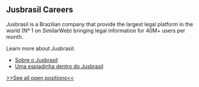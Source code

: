 ## Jusbrasil Careers

Jusbrasil is a Brazilian company that provide the largest legal platform in the world (Nº 1 on SimilarWeb) bringing legal information for 40M+ users per month.

Learn more about Jusbrasil:
* [Sobre o Jusbrasil](https://sobre.jusbrasil.com.br)
* [Uma espiadinha dentro do Jusbrasil](https://danielmurta.jusbrasil.com.br/artigos/383937197/o-o-uma-espiadinha-dentro-do-jusbrasil)

[>>See all open positions<<](https://jobs.lever.co/jusbrasil/)